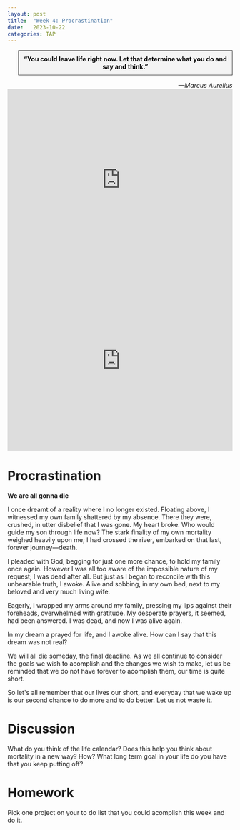 ```yaml
---
layout: post
title:  "Week 4: Procrastination"
date:   2023-10-22
categories: TAP
---
```



<blockquote style="background-color: #f4f4f4; border: 1px solid #333; padding: 10px; text-align: center;">
    <strong style="color: black;">“You could leave life right now. Let that determine what you do and say and think.”</strong>
</blockquote>
<cite style="text-align: right; display: block;">—Marcus Aurelius</cite>

<iframe width="100%" height="405" src="https://www.youtube.com/embed/arj7oStGLkU?si=yeUWuZOc3YrcdVaN" title="YouTube video player" frameborder="0" allow="accelerometer; autoplay; clipboard-write; encrypted-media; gyroscope; picture-in-picture; web-share" allowfullscreen></iframe>

<iframe width="100%" height="405" src="https://www.youtube.com/embed/Jbt6VGOYU3E?si=mqOq0D8V85S6p6oI" title="YouTube video player" frameborder="0" allow="accelerometer; autoplay; clipboard-write; encrypted-media; gyroscope; picture-in-picture; web-share" allowfullscreen></iframe>

# Procrastination

**We are all gonna die**

I once dreamt of a reality where I no longer existed. Floating above, I witnessed my own family shattered by my absence. There they were, crushed, in utter disbelief that I was gone. My heart broke. Who would guide my son through life now? The stark finality of my own mortality weighed heavily upon me; I had crossed the river, embarked on that last, forever journey—death.

I pleaded with God, begging for just one more chance, to hold my family once again. However I was all too aware of the impossible nature  of my request; I was dead after all. But just as I began to reconcile with this unbearable truth, I awoke. Alive and sobbing, in my own bed, next to my beloved and very much living wife.

Eagerly, I wrapped my arms around my family, pressing my lips against their foreheads, overwhelmed with gratitude. My desperate prayers, it seemed, had been answered. I was dead, and now I was alive again. 

In my dream a prayed for life, and I awoke alive. How can I say that this dream was not real? 

We will all die someday, the final deadline. As we all continue to consider the goals we wish to acomplish and the changes we wish to make, let us be reminded that we do not have forever to acomplish them, our time is quite short. 

So let's all remember that our lives our short, and everyday that we wake up is our second chance to do more and to do better. Let us not waste it. 

# Discussion
What do you think of the life calendar? Does this help you think about mortality in a new way? How? What long term goal in your life do you have that you keep putting off? 

# Homework

Pick one project on your to do list that you could acomplish this week and do it. 